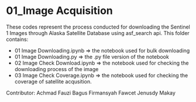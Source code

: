 # 01_Image Acquisition

These codes represent the process conducted for downloading the Sentinel 1 Images through Alaska Satellite Database using asf_search api. This folder contains:
- 01 Image Downloading.ipynb => the notebook used for bulk downloading
- 01 Image Downloading.py => the .py file version of the notebook
- 02 Image Check Download.ipynb => the notebook used for checking the downloading process of the image
- 03 Image Check Coverage.ipynb => the notebook used for checking the coverage of satellite acqusition.

Contributor:
Achmad Fauzi Bagus Firmansyah
Fawcet Jenusdy Makay